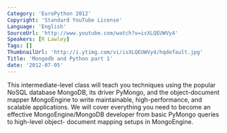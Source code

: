 ```yaml
---
Category: 'EuroPython 2012'
Copyright: 'Standard YouTube License'
Language: 'English'
SourceUrl: 'http://www.youtube.com/watch?v=isXLQEUWVy4'
Speakers: [R Lawley]
Tags: []
ThumbnailUrl: 'http://i.ytimg.com/vi/isXLQEUWVy4/hqdefault.jpg'
Title: 'Mongodb and Python part 1'
date: '2012-07-05'
---
```

This intermediate-level class will teach you techniques using the popular
NoSQL database MongoDB, its driver PyMongo, and the object-document mapper
MongoEngine to write maintainable, high-performance, and scalable
applications. We will cover everything you need to become an effective
MongoEngine/MongoDB developer from basic PyMongo queries to high-level object-
document mapping setups in MongoEngine.

